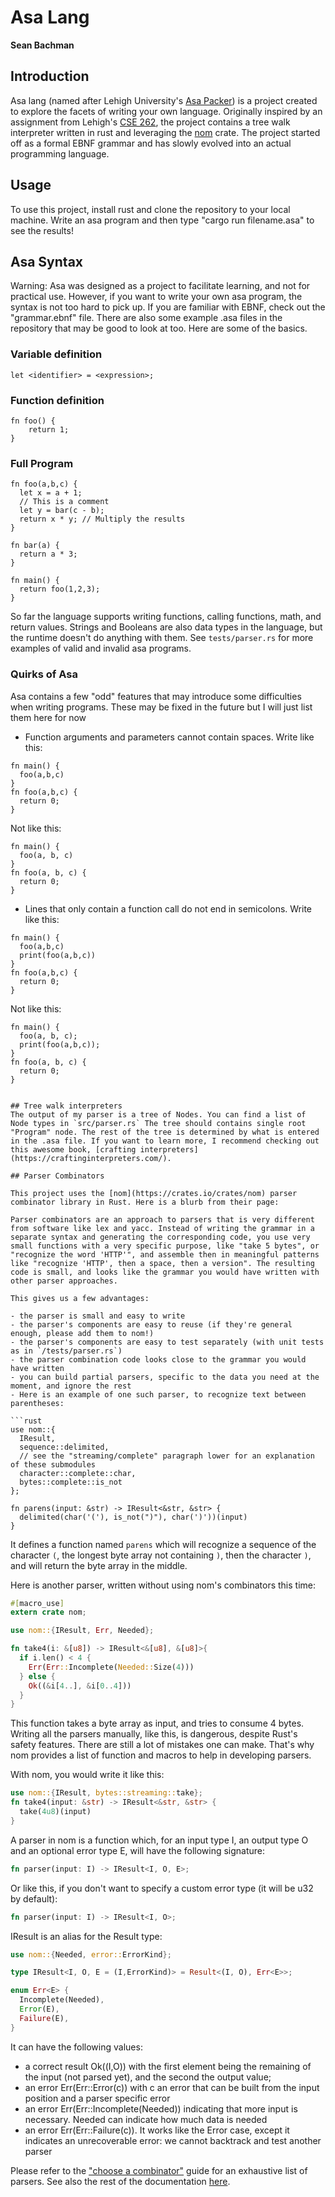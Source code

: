 # Asa Lang

**Sean Bachman**

## Introduction

Asa lang (named after Lehigh University's [Asa Packer](https://en.wikipedia.org/wiki/Asa_Packer)) is a project created to explore the facets of writing your own language. Originally inspired by an assignment from Lehigh's [CSE 262](https://engineering.lehigh.edu/cse/academics/course-index/cse-262-programming-languages-3), the project contains a tree walk interpreter written in rust and leveraging the [nom](https://docs.rs/nom/7.1.0/nom/) crate. The project started off as a formal EBNF grammar and has slowly evolved into an actual programming language.

## Usage

To use this project, install rust and clone the repository to your local machine. Write an asa program and then type "cargo run filename.asa" to see the results!

## Asa Syntax

Warning: Asa was designed as a project to facilitate learning, and not for practical use. However, if you want to write your own asa program, the syntax is not too hard to pick up. If you are familiar with EBNF, check out the "grammar.ebnf" file. There are also some example .asa files in the repository that may be good to look at too. Here are some of the basics.

### Variable definition
```aidl
let <identifier> = <expression>;
```

### Function definition
```aidl
fn foo() {
    return 1;
}
```

### Full Program
```
fn foo(a,b,c) {
  let x = a + 1; 
  // This is a comment
  let y = bar(c - b);
  return x * y; // Multiply the results
}

fn bar(a) {
  return a * 3;
}

fn main() {
  return foo(1,2,3);  
}
```

So far the language supports writing functions, calling functions, math, and return values. Strings and Booleans are also data types in the language, but the runtime doesn't do anything with them. See `tests/parser.rs` for more examples of valid and invalid asa programs.

### Quirks of Asa
Asa contains a few "odd" features that may introduce some difficulties when writing programs. These may be fixed in the future but I will just list them here for now
- Function arguments and parameters cannot contain spaces. Write like this:
```
fn main() {
  foo(a,b,c)
}
fn foo(a,b,c) {
  return 0;
}
```
Not like this:
```
fn main() {
  foo(a, b, c)
}
fn foo(a, b, c) {
  return 0;
}
```
- Lines that only contain a function call do not end in semicolons. Write like this:
```
fn main() {
  foo(a,b,c)
  print(foo(a,b,c))
}
fn foo(a,b,c) {
  return 0;
}
```
Not like this:
```
fn main() {
  foo(a, b, c);
  print(foo(a,b,c));
}
fn foo(a, b, c) {
  return 0;
}


## Tree walk interpreters
The output of my parser is a tree of Nodes. You can find a list of Node types in `src/parser.rs` The tree should contains single root "Program" node. The rest of the tree is determined by what is entered in the .asa file. If you want to learn more, I recommend checking out this awesome book, [crafting interpreters](https://craftinginterpreters.com/).

## Parser Combinators

This project uses the [nom](https://crates.io/crates/nom) parser combinator library in Rust. Here is a blurb from their page:

Parser combinators are an approach to parsers that is very different from software like lex and yacc. Instead of writing the grammar in a separate syntax and generating the corresponding code, you use very small functions with a very specific purpose, like "take 5 bytes", or "recognize the word 'HTTP'", and assemble then in meaningful patterns like "recognize 'HTTP', then a space, then a version". The resulting code is small, and looks like the grammar you would have written with other parser approaches.

This gives us a few advantages:

- the parser is small and easy to write
- the parser's components are easy to reuse (if they're general enough, please add them to nom!)
- the parser's components are easy to test separately (with unit tests as in `/tests/parser.rs`)
- the parser combination code looks close to the grammar you would have written
- you can build partial parsers, specific to the data you need at the moment, and ignore the rest
- Here is an example of one such parser, to recognize text between parentheses:

```rust
use nom::{
  IResult,
  sequence::delimited,
  // see the "streaming/complete" paragraph lower for an explanation of these submodules
  character::complete::char,
  bytes::complete::is_not
};

fn parens(input: &str) -> IResult<&str, &str> {
  delimited(char('('), is_not(")"), char(')'))(input)
}
```

It defines a function named `parens` which will recognize a sequence of the character `(`, the longest byte array not containing `)`, then the character `)`, and will return the byte array in the middle.

Here is another parser, written without using nom's combinators this time:

```rust
#[macro_use]
extern crate nom;

use nom::{IResult, Err, Needed};

fn take4(i: &[u8]) -> IResult<&[u8], &[u8]>{
  if i.len() < 4 {
    Err(Err::Incomplete(Needed::Size(4)))
  } else {
    Ok((&i[4..], &i[0..4]))
  }
}
```

This function takes a byte array as input, and tries to consume 4 bytes. Writing all the parsers manually, like this, is dangerous, despite Rust's safety features. There are still a lot of mistakes one can make. That's why nom provides a list of function and macros to help in developing parsers.

With nom, you would write it like this:

```rust
use nom::{IResult, bytes::streaming::take};
fn take4(input: &str) -> IResult<&str, &str> {
  take(4u8)(input)
}
```

A parser in nom is a function which, for an input type I, an output type O and an optional error type E, will have the following signature:

```rust
fn parser(input: I) -> IResult<I, O, E>;
```

Or like this, if you don't want to specify a custom error type (it will be u32 by default):

```rust
fn parser(input: I) -> IResult<I, O>;
```

IResult is an alias for the Result type:

```rust
use nom::{Needed, error::ErrorKind};

type IResult<I, O, E = (I,ErrorKind)> = Result<(I, O), Err<E>>;

enum Err<E> {
  Incomplete(Needed),
  Error(E),
  Failure(E),
}
```

It can have the following values:

- a correct result Ok((I,O)) with the first element being the remaining of the input (not parsed yet), and the second the output value;
- an error Err(Err::Error(c)) with c an error that can be built from the input position and a parser specific error
- an error Err(Err::Incomplete(Needed)) indicating that more input is necessary. Needed can indicate how much data is needed
- an error Err(Err::Failure(c)). It works like the Error case, except it indicates an unrecoverable error: we cannot backtrack and test another parser

Please refer to the ["choose a combinator"](https://github.com/Geal/nom/blob/master/doc/choosing_a_combinator.md) guide for an exhaustive list of parsers. See also the rest of the documentation [here](https://docs.rs/nom/5.0.1/nom/).

